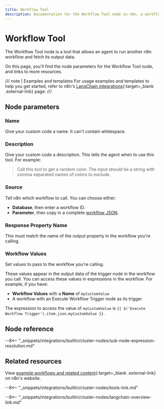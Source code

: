 ```yaml
---
title: Workflow Tool
description: Documentation for the Workflow Tool node in n8n, a workflow automation platform. Includes details of operations and configuration, and links to examples and credentials information.
---
```


# Workflow Tool

The Workflow Tool node is a tool that allows an agent to run another n8n workflow and fetch its output data. 

On this page, you'll find the node parameters for the Workflow Tool node, and links to more resources.

/// note | Examples and templates
For usage examples and templates to help you get started, refer to n8n's [LangChain integrations](https://n8n.io/integrations/workflow-tool/){:target=_blank .external-link} page.
///	
## Node parameters

### Name

Give your custom code a name. It can't contain whitespace.

### Description

Give your custom code a description. This tells the agent when to use this tool. For example:

> Call this tool to get a random color. The input should be a string with comma separated names of colors to exclude.

### Source

Tell n8n which workflow to call. You can choose either:

* **Database**, then enter a workflow ID.
* **Parameter**, then copy in a complete [workflow JSON](/workflows/export-import/).

### Response Property Name

This must match the name of the output property in the workflow you're calling.

### Workflow Values

Set values to pass to the workflow you're calling.

These values appear in the output data of the trigger node in the workflow you call. You can access these values in expressions in the workflow. For example, if you have:

* **Workflow Values** with a **Name** of `myCustomValue`
* A workflow with an Execute Workflow Trigger node as its trigger

The expression to access the value of `myCustomValue` is `{{ $('Execute Workflow Trigger').item.json.myCustomValue }}`.

## Node reference

--8<-- "_snippets/integrations/builtin/cluster-nodes/sub-node-expression-resolution.md"

## Related resources

View [example workflows and related content](https://n8n.io/integrations/workflow-tool/){:target=_blank .external-link} on n8n's website.

--8<-- "_snippets/integrations/builtin/cluster-nodes/tools-link.md"

--8<-- "_snippets/integrations/builtin/cluster-nodes/langchain-overview-link.md"
